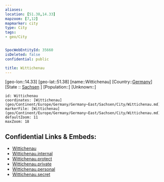 ```yaml
---
aliases: 
location: [51.38,14.33]
mapzoom: [7,12] 
mapmarker: city 
type: City
tags:
- geo/City


SpocWebEntityId: 35660
isDeleted: false
confidential: public

title: Wittichenau
---
```

[geo-lon::14.33]
[geo-lat::51.38]
[name::Wittichenau]
[Country::[Germany](geo/Continent/Europe/Germany.md)]
[State :: [Sachsen](geo/Continent/Europe/Germany/Germany~East/Sachsen.md) ]
[Population::]
[Unknown::]


```leaflet
id: Wittichenau
coordinates: [Wittichenau](geo/Continent/Europe/Germany/Germany~East/Sachsen/City/Wittichenau.md)
markerFile: [Wittichenau](geo/Continent/Europe/Germany/Germany~East/Sachsen/City/Wittichenau.md)
defaultZoom: 11 
maxZoom: 18
```


## Confidential Links & Embeds: 
- [Wittichenau](../../../../../../../../_public/geo/Continent/Europe/Germany/Germany~East/Sachsen/City/Wittichenau.md) 
- [Wittichenau.internal](../../../../../../../../_internal/geo/Continent/Europe/Germany/Germany~East/Sachsen/City/Wittichenau.internal.md) 
- [Wittichenau.protect](../../../../../../../../_protect/geo/Continent/Europe/Germany/Germany~East/Sachsen/City/Wittichenau.protect.md) 
- [Wittichenau.private](../../../../../../../../_private/geo/Continent/Europe/Germany/Germany~East/Sachsen/City/Wittichenau.private.md) 
- [Wittichenau.personal](../../../../../../../../_personal/geo/Continent/Europe/Germany/Germany~East/Sachsen/City/Wittichenau.personal.md) 
- [Wittichenau.secret](../../../../../../../../_secret/geo/Continent/Europe/Germany/Germany~East/Sachsen/City/Wittichenau.secret.md) 
